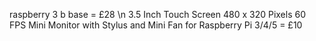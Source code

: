 raspberry 3 b base = £28
\n 3.5 Inch Touch Screen 480 x 320 Pixels 60 FPS Mini Monitor with Stylus and Mini Fan for Raspberry Pi 3/4/5 = £10
